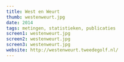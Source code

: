 ```yaml
---
title: West en Weurt
thumb: westenweurt.jpg
date: 2014
tags: metingen, statistieken, publicaties
screen1: westenweurt.jpg
screen2: westenweurt.jpg
screen3: westenweurt.jpg
website: http://westenweurt.tweedegolf.nl/
---
```


